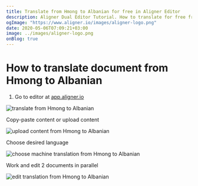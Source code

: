 ```yaml
---
title: Translate from Hmong to Albanian for free in Aligner Editor
description: Aligner Dual Editor Tutorial. How to translate for free from Hmong to Albanian. Aligner is multilingual document management platform. 
ogImage: "https://www.aligner.io/images/aligner-logo.png"
date: 2020-05-06T07:09:21+03:00
image: ../images/aligner-logo.png
onBlog: true
---
```


# How to translate document from Hmong to Albanian

1. Go to editor at [app.aligner.io](https://app.aligner.io "Aligner App web page")

![translate from Hmong to Albanian](../aligner-blank-editor.png "translate from Hmong to Albanian")

Copy-paste content or upload content

![upload content from Hmong to Albanian](../aligner-uploaded-document.png "upload content from Hmong to Albanian")

Choose desired language

![choose machine translation from Hmong to Albanian](../aligner-language-dropdown.png "choose machine translation from Hmong to Albanian")

Work and edit 2 documents in parallel

![edit translation from Hmong to Albanian](../aligner-double-sitded-editor.png "edit translation from Hmong to Albanian")

